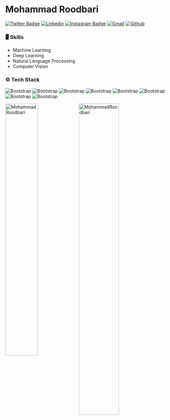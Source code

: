 # Mohammad Roodbari

[![Twitter Badge](https://img.shields.io/badge/-Twitter-1da1f2?labelColor=1da1f2&logo=twitter&logoColor=white&link=https://twitter.com/mohammad__Rd)](https://twitter.com/mohammad__Rd)
[![Linkedin](https://img.shields.io/badge/-LinkedIn-blue?style=flat&logo=Linkedin&logoColor=white)](https://www.linkedin.com/in/mohammad-roodbari1)
[![Instagram Badge](https://img.shields.io/badge/-Instagram-purple?logo=instagram&logoColor=white&link=https://instagram.com/mim._.rd/)](https://www.instagram.com/mim._.rd)
[![Gmail](https://img.shields.io/badge/-Gmail-c14438?style=flat&logo=Gmail&logoColor=white)](mailto:mohammadroodbari9@gmail.com)
[![Github](https://img.shields.io/github/followers/hejazizo?label=Follow&style=social)](https://github.com/MohammadRoodbari)


### 🖥 Skills

- Machine Learning
- Deep Learning
- Natural Language Processing
- Computer Vision
### ⚙️ Tech Stack

![Bootstrap](https://img.shields.io/badge/-Python-05122A?style=flat-square&logo=Python&color=353535) ![Bootstrap](https://img.shields.io/badge/-TensorFlow-05122A?style=flat-square&logo=TensorFlow&color=353535) ![Bootstrap](https://img.shields.io/badge/-PyTorch-05122A?style=flat-square&logo=PyTorch&color=353535) ![Bootstrap](https://img.shields.io/badge/-Scikit%20Learn-05122A?style=flat-square&logo=Scikit-Learn&color=353535) ![Bootstrap](https://img.shields.io/badge/-Pandas-05122A?style=flat-square&logo=Pandas&color=353535) ![Bootstrap](https://img.shields.io/badge/-Numpy-05122A?style=flat-square&logo=Numpy&color=353535) ![Bootstrap](https://img.shields.io/badge/-Matplotlib-05122A?style=flat-square&logo=Matplotlib&color=353535) ![Bootstrap](https://img.shields.io/badge/-Visual%20Studio%20Code-05122A?style=flat-square&logo=Visual-Studio-Code&color=353535)

<div>
  <img width="45%" align="left" src="https://github-readme-stats.vercel.app/api/top-langs?username=MohammadRoodbari&show_icons=true&locale=en&layout=compact" alt="MohammadRoodbari" />
  <img width="50%"  src="https://github-readme-streak-stats.herokuapp.com/?user=MohammadRoodbari&" alt="MohammadRoodbari" />
</div>
